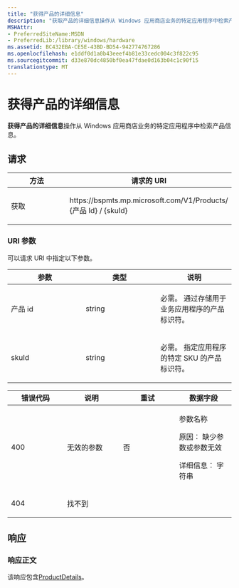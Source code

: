 ```yaml
---
title: "获得产品的详细信息"
description: "获取产品的详细信息操作从 Windows 应用商店业务的特定应用程序中检索产品信息。"
MSHAttr:
- PreferredSiteName:MSDN
- PreferredLib:/library/windows/hardware
ms.assetid: BC432EBA-CE5E-43BD-BD54-942774767286
ms.openlocfilehash: e1ddf0d1a0b43eeef4b81e33cedc004c3f822c95
ms.sourcegitcommit: d33e870dc4850bf0ea47fdae0d163b04c1c90f15
translationtype: MT
---
```

# <a name="get-product-details"></a>获得产品的详细信息

**获得产品的详细信息**操作从 Windows 应用商店业务的特定应用程序中检索产品信息。

## <a name="request"></a>请求

<table>
<colgroup>
<col width="50%" />
<col width="50%" />
</colgroup>
<thead>
<tr class="header">
<th>方法</th>
<th>请求的 URI</th>
</tr>
</thead>
<tbody>
<tr class="odd">
<td><p>获取</p></td>
<td><p>https://bspmts.mp.microsoft.com/V1/Products/ {产品 Id} / {skuId}</p></td>
</tr>
</tbody>
</table>


### <a name="uri-parameters"></a>URI 参数

可以请求 URI 中指定以下参数。

<table>
<colgroup>
<col width="33%" />
<col width="33%" />
<col width="33%" />
</colgroup>
<thead>
<tr class="header">
<th>参数</th>
<th>类型</th>
<th>说明</th>
</tr>
</thead>
<tbody>
<tr class="odd">
<td><p>产品 id</p></td>
<td><p>string</p></td>
<td><p>必需。 通过存储用于业务应用程序的产品标识符。</p></td>
</tr>
<tr class="even">
<td><p>skuId</p></td>
<td><p>string</p></td>
<td><p>必需。 指定应用程序的特定 SKU 的产品标识符。</p></td>
</tr>
</tbody>
</table>


<table>
<colgroup>
<col width="25%" />
<col width="25%" />
<col width="25%" />
<col width="25%" />
</colgroup>
<thead>
<tr class="header">
<th>错误代码</th>
<th>说明</th>
<th>重试</th>
<th>数据字段</th>
</tr>
</thead>
<tbody>
<tr class="odd">
<td><p>400</p></td>
<td><p>无效的参数</p></td>
<td><p>否</p></td>
<td><p>参数名称</p>
<p>原因︰ 缺少参数或参数无效</p>
<p>详细信息︰ 字符串</p></td>
</tr>
<tr class="even">
<td><p>404</p></td>
<td><p>找不到</p></td>
<td></td>
<td></td>
</tr>
</tbody>
</table>

 
## <a name="response"></a>响应

### <a name="response-body"></a>响应正文

该响应包含[ProductDetails](data-structures-windows-store-for-business.md#productdetails)。

 






